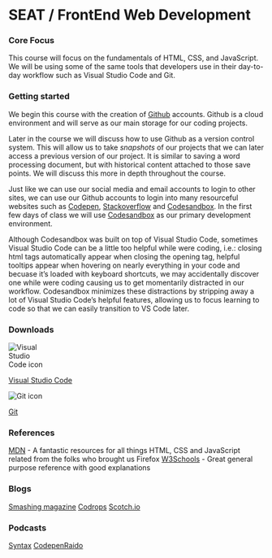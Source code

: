 <!-- This is a markdown file. It contains all the of the necessary text and code needed to be previewed in the browser. -->

<!-- To view this file in preview mode in Visual Studio Code, press Control + Shift + v (Windows) or Command + Shift + v (Mac)-->


# SEAT / FrontEnd Web Development

### Core Focus
This course will focus on the fundamentals of HTML, CSS, and JavaScript. We will be using some of the same tools that developers use in their day-to-day workflow such as Visual Studio Code and Git.

### Getting started

We begin this course with the creation of [Github][github] accounts. Github is a cloud environment and will serve as our main storage for our coding projects.

[github]: www.github.com

Later in the course we will discuss how to use Github as a version control system. This will allow us to take _snapshots_ of our projects that we can later access a previous version of our project. It is similar to saving a word processing document, but with historical content attached to those save points. We will discuss this more in depth throughout the course.

Just like we can use our social media and email accounts to login to other sites, we can use our Github accounts to login into many resourceful websites such as [Codepen](www.codepen.io), [Stackoverflow](www.stackoverflow.com) and [Codesandbox](www.codesandbox.io). In the first few days of class we will use [Codesandbox](www.codesandbox.io) as our primary development environment.

Although Codesandbox was built on top of Visual Studio Code, sometimes Visual Studio Code can be a little too helpful while were coding, i.e.: closing html tags automatically appear when closing the opening tag, helpful tooltips appear when hovering on nearly everything in your code and becuase it’s loaded with keyboard shortcuts, we may accidentally discover one while were coding causing us to get momentarily distracted in our workflow. Codesandbox minimizes these distractions by stripping away a lot of Visual Studio Code’s helpful features, allowing us to focus learning to code so that we can easily transition to VS Code later.



### Downloads

<div class="icon-container">
<div>
  <div style="width: 70px;">
    <img title="VSCode" src="https://upload.wikimedia.org/wikipedia/commons/thumb/9/9a/Visual_Studio_Code_1.35_icon.svg/1200px-Visual_Studio_Code_1.35_icon.svg.png"
      alt="Visual Studio Code icon"
      style="max-width: 100%" />
  </div>
</div>

  [Visual Studio Code](https://code.visualstudio.com/download)


<div>
  <div style="width: 70px">
    <img title="Git" src="https://cdn.iconscout.com/icon/free/png-256/git-1-226092.png"
      alt="Git icon"
      style="max-width: 100%" />
  </div>
<div>

[Git](https://git-scm.com/downloads)

### References

[MDN](https://developer.mozilla.org/en-US/) - A fantastic resources for all things HTML, CSS and JavaScript related from the folks who brought us Firefox
[W3Schools](https://www.w3schools.com/) - Great general purpose reference with good explanations

### Blogs
[Smashing magazine](https://www.smashingmagazine.com/)
[Codrops](https://tympanus.net/codrops/)
[Scotch.io](https://scotch.io/)

### Podcasts
[Syntax](https://syntax.fm/)
[CodepenRaido](https://blog.codepen.io/radio/)

